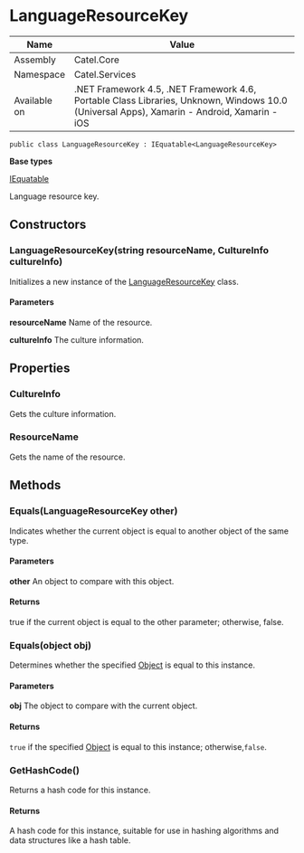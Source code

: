 

# LanguageResourceKey

Name|Value
---|---
Assembly|Catel.Core
Namespace|Catel.Services
Available on|.NET Framework 4.5, .NET Framework 4.6, Portable Class Libraries, Unknown, Windows 10.0 (Universal Apps), Xamarin - Android, Xamarin - iOS

```
public class LanguageResourceKey : IEquatable<LanguageResourceKey>
```

**Base types**

[IEquatable]()


Language resource key.



## Constructors

### LanguageResourceKey(string resourceName, CultureInfo cultureInfo)

Initializes a new instance of the [LanguageResourceKey](#) class.

#### Parameters

**resourceName**
Name of the resource.

**cultureInfo**
The culture information.



## Properties

### CultureInfo

Gets the culture information.



### ResourceName

Gets the name of the resource.



## Methods

### Equals(LanguageResourceKey other)

Indicates whether the current object is equal to another object of the same type.

#### Parameters

**other**
An object to compare with this object.

#### Returns

true if the current object is equal to the other parameter; otherwise, false.



### Equals(object obj)

Determines whether the specified [Object](#) is equal to this instance.

#### Parameters

**obj**
The object to compare with the current object.

#### Returns

`true` if the specified [Object](#) is equal to this instance; otherwise,`false`.



### GetHashCode()

Returns a hash code for this instance.

#### Returns

A hash code for this instance, suitable for use in hashing algorithms and data structures like a hash table.



